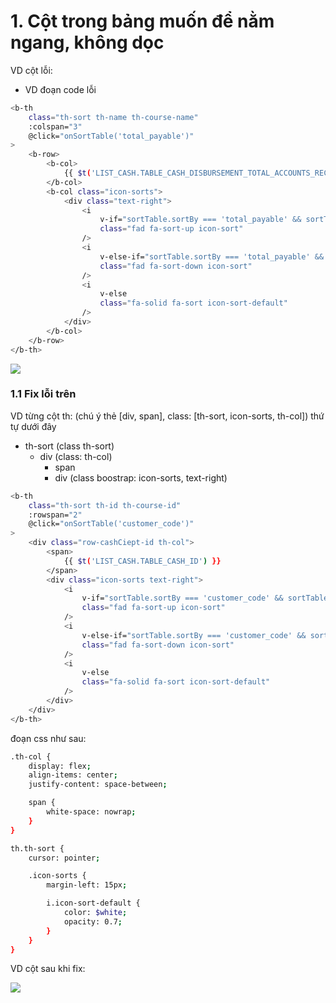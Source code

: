 # 1. Cột trong bảng muốn để nằm ngang, không dọc
VD cột lỗi:
- VD đoạn code lỗi
```sh
<b-th
    class="th-sort th-name th-course-name"
    :colspan="3"
    @click="onSortTable('total_payable')"
>
    <b-row>
        <b-col>
            {{ $t('LIST_CASH.TABLE_CASH_DISBURSEMENT_TOTAL_ACCOUNTS_RECEIVABLE') }}
        </b-col>
        <b-col class="icon-sorts">
            <div class="text-right">
                <i
                    v-if="sortTable.sortBy === 'total_payable' && sortTable.sortType === true"
                    class="fad fa-sort-up icon-sort"
                />
                <i
                    v-else-if="sortTable.sortBy === 'total_payable' && sortTable.sortType === false"
                    class="fad fa-sort-down icon-sort"
                />
                <i
                    v-else
                    class="fa-solid fa-sort icon-sort-default"
                />
            </div>
        </b-col>
    </b-row>
</b-th>
```

![](https://res.cloudinary.com/dark-faith/image/upload/v1692862955/css-veho/col_need_fix.png)

### 1.1 Fix lỗi trên
VD từng cột th: (chú ý thẻ [div, span], class: [th-sort, icon-sorts, th-col]) thứ tự dưới đây
- th-sort (class th-sort)
    - div (class: th-col)
       - span 
       - div (class boostrap: icon-sorts, text-right)
```sh
<b-th
    class="th-sort th-id th-course-id"
    :rowspan="2"
    @click="onSortTable('customer_code')"
>
    <div class="row-cashCiept-id th-col">
        <span>
            {{ $t('LIST_CASH.TABLE_CASH_ID') }}
        </span>
        <div class="icon-sorts text-right">
            <i
                v-if="sortTable.sortBy === 'customer_code' && sortTable.sortType === true"
                class="fad fa-sort-up icon-sort"
            />
            <i
                v-else-if="sortTable.sortBy === 'customer_code' && sortTable.sortType === false"
                class="fad fa-sort-down icon-sort"
            />
            <i
                v-else
                class="fa-solid fa-sort icon-sort-default"
            />
        </div>
    </div>
</b-th>
```

đoạn css như sau:
```sh
.th-col {
    display: flex;
    align-items: center;
    justify-content: space-between;

    span {
        white-space: nowrap;
    }
}

th.th-sort {
    cursor: pointer;

    .icon-sorts {
        margin-left: 15px;

        i.icon-sort-default {
            color: $white;
            opacity: 0.7;
        }
    }
}
```

VD cột sau khi fix:

![](https://res.cloudinary.com/dark-faith/image/upload/v1692863046/css-veho/col_fixed.png)
